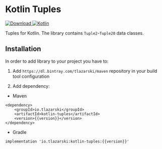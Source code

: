 # Kotlin Tuples
[ ![Download](https://api.bintray.com/packages/tlazarski/maven/kotlin-tuples/images/download.svg?version=latest) ](https://bintray.com/tlazarski/maven/kotlin-tuples/_latestVersion)
[ ![Kotlin](https://img.shields.io/badge/Kotlin-1.4.0-orange.svg)](https://kotlinlang.org)

Tuples for Kotlin. The library contains `Tuple2`-`Tuple20` data classes.

## Installation

In order to add library to your project you have to:

1. Add `https://dl.bintray.com/tlazarski/maven` repository in your build tool configuration

2. Add dependency: 
- Maven
```
<dependency>
	<groupId>io.tlazarski</groupId>
	<artifactId>kotlin-tuples</artifactId>
	<version>{{version}}</version>
</dependency>
```
- Gradle
```
implementation 'io.tlazarski:kotlin-tuples:{{version}}'
```
